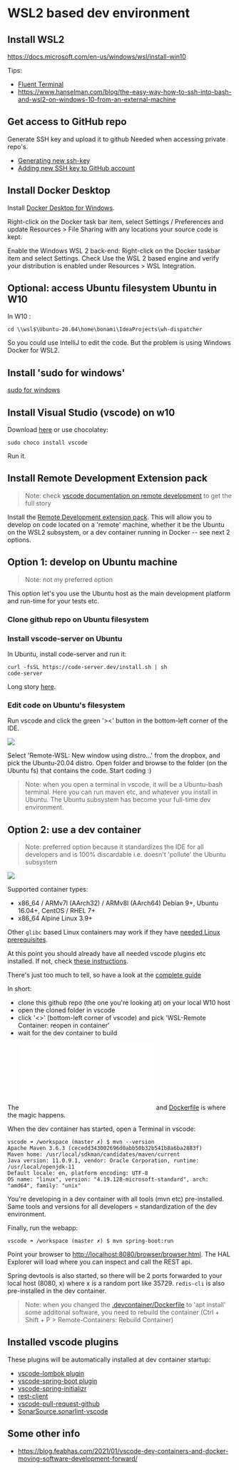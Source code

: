 # WSL2 based dev environment

## Install WSL2

https://docs.microsoft.com/en-us/windows/wsl/install-win10

Tips:
* [Fluent Terminal](https://github.com/felixse/FluentTerminal)
* https://www.hanselman.com/blog/the-easy-way-how-to-ssh-into-bash-and-wsl2-on-windows-10-from-an-external-machine

## Get access to GitHub repo

Generate SSH key and upload it to github
Needed when accessing private repo's.

* [Generating new ssh-key](https://docs.github.com/en/github-ae@latest/github/authenticating-to-github/generating-a-new-ssh-key-and-adding-it-to-the-ssh-agent)
* [Adding new SSH key to GitHub account](https://docs.github.com/en/github-ae@latest/github/authenticating-to-github/adding-a-new-ssh-key-to-your-github-account)

## Install Docker Desktop

Install [Docker Desktop for Windows](https://www.docker.com/products/docker-desktop).

Right-click on the Docker task bar item, select Settings / Preferences and update Resources > File Sharing with any locations your source code is kept.

Enable the Windows WSL 2 back-end: Right-click on the Docker taskbar item and select Settings. Check Use the WSL 2 based engine and verify your distribution is enabled under Resources > WSL Integration.

## Optional: access Ubuntu filesystem Ubuntu in W10

In W10 :
```
cd \\wsl$\Ubuntu-20.04\home\bonami\IdeaProjects\wh-dispatcher
```

So you could use IntelliJ to edit the code. 
But the problem is using Windows Docker for WSL2.

## Install 'sudo for windows'

[sudo for windows](http://blog.lukesampson.com/sudo-for-windows)

## Install Visual Studio (vscode) on w10

Download [here](https://code.visualstudio.com/download) or use chocolatey:
```
sudo choco install vscode
```
Run it.


## Install Remote Development Extension pack

> Note: check [vscode documentation on remote development](https://code.visualstudio.com/docs/remote) to get the full story

Install the [Remote Development extension pack](https://aka.ms/vscode-remote/download/extension). This will allow you to develop on code located on a 'remote' machine, whether it be the Ubuntu on the WSL2 subsystem, or a dev container running in Docker -- see next 2 options.

## Option 1: develop on Ubuntu machine

> Note: not my preferred option

This option let's you use the Ubuntu host as the main development platform and run-time for your tests etc.

### Clone github repo on Ubuntu filesystem

### Install vscode-server on Ubuntu

In Ubuntu, install code-server and run it:

```
curl -fsSL https://code-server.dev/install.sh | sh
code-server
```
Long story [here](https://github.com/cdr/code-server).

### Edit code on Ubuntu's filesystem

Run vscode and click the green '><' button in the bottom-left corner of the IDE.

![](./img/remote-wsl-plugin.png)

Select 'Remote-WSL: New window using distro...' from the dropbox, and pick the Ubuntu-20.04 distro.
Open folder and browse to the folder (on the Ubuntu fs) that contains the code.
Start coding :)

> Note: when you open a terminal in vscode, it will be a Ubuntu-bash terminal. Here you can run maven etc, and whatever you install in Ubuntu. The Ubuntu subsystem has become your full-time dev environment.

## Option 2: use a dev container

> Note: preferred option because it standardizes the IDE for all developers and is 100% discardable i.e. doesn't 'pollute' the Ubuntu subsystem

![](./img/architecture-containers.png)

Supported container types:

* x86_64 / ARMv7l (AArch32) / ARMv8l (AArch64) Debian 9+, Ubuntu 16.04+, CentOS / RHEL 7+
* x86_64 Alpine Linux 3.9+

Other `glibc` based Linux containers may work if they have [needed Linux prerequisites](https://code.visualstudio.com/docs/remote/linux).

At this point you should already have all needed vscode plugins etc installed. If not, check [these instructions](https://code.visualstudio.com/docs/remote/containers-tutorial).

There's just too much to tell, so have a look at the [complete guide](https://code.visualstudio.com/docs/remote/containers#_quick-start-try-a-development-container)

In short:
* clone this github repo (the one you're looking at) on your local W10 host
* open the cloned folder in vscode
* click '<>' (bottom-left corner of vscode) and pick 'WSL-Remote Container: reopen in container'
* wait for the dev container to build

The ![devcontainer.json](./.devcontainer/devcontainer.json) and [Dockerfile](./.devcontainer/Dockerfile) is where the magic happens.

When the dev container has started, open a Terminal in vscode:

```
vscode ➜ /workspace (master ✗) $ mvn --version
Apache Maven 3.6.3 (cecedd343002696d0abb50b32b541b8a6ba2883f)
Maven home: /usr/local/sdkman/candidates/maven/current
Java version: 11.0.9.1, vendor: Oracle Corporation, runtime: /usr/local/openjdk-11
Default locale: en, platform encoding: UTF-8
OS name: "linux", version: "4.19.128-microsoft-standard", arch: "amd64", family: "unix"
```

You're developing in a dev container with all tools (mvn etc) pre-installed. Same tools and versions for all developers = standardization of the dev environment.

Finally, run the webapp:

```
vscode ➜ /workspace (master ✗) $ mvn spring-boot:run
```

Point your browser to [http://localhost:8080/browser/browser.html](http://localhost:8080/browser/browser.html). The HAL Explorer will load where you can inspect and call the REST api.

Spring devtools is also started, so there will be 2 ports forwarded to your local host (8080, x) where x is a random port like 35729.
```redis-cli``` is also pre-installed in the dev container.

> Note: when you changed the [.devcontainer/Dockerfile](.devcontainer/Dockerfile) to 'apt install' some additonal software, you need to rebuild the container (Ctrl + Shift + P > Remote-Containers: Rebuild Container)

## Installed vscode plugins

These plugins will be automatically installed at dev container startup:

* [vscode-lombok plugin](https://marketplace.visualstudio.com/items?itemName=GabrielBB.vscode-lombok)
* [vscode-spring-boot plugin](https://marketplace.visualstudio.com/items?itemName=Pivotal.vscode-spring-boot)
* [vscode-spring-initializr](https://marketplace.visualstudio.com/items?itemName=vscjava.vscode-spring-initializr)
* [rest-client](https://marketplace.visualstudio.com/items?itemName=humao.rest-client)
* [vscode-pull-request-github](https://marketplace.visualstudio.com/items?itemName=GitHub.vscode-pull-request-github)
* [SonarSource.sonarlint-vscode](https://marketplace.visualstudio.com/items?itemName=SonarSource.sonarlint-vscode)

## Some other info

* https://blog.feabhas.com/2021/01/vscode-dev-containers-and-docker-moving-software-development-forward/